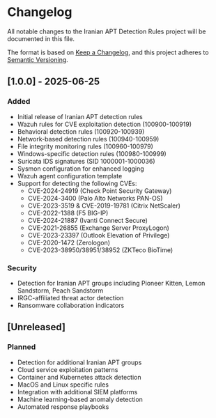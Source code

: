 # Changelog

All notable changes to the Iranian APT Detection Rules project will be documented in this file.

The format is based on [Keep a Changelog](https://keepachangelog.com/en/1.0.0/),
and this project adheres to [Semantic Versioning](https://semver.org/spec/v2.0.0.html).

## [1.0.0] - 2025-06-25

### Added
- Initial release of Iranian APT detection rules
- Wazuh rules for CVE exploitation detection (100900-100919)
- Behavioral detection rules (100920-100939)
- Network-based detection rules (100940-100959)
- File integrity monitoring rules (100960-100979)
- Windows-specific detection rules (100980-100999)
- Suricata IDS signatures (SID 1000001-1000036)
- Sysmon configuration for enhanced logging
- Wazuh agent configuration template
- Support for detecting the following CVEs:
  - CVE-2024-24919 (Check Point Security Gateway)
  - CVE-2024-3400 (Palo Alto Networks PAN-OS)
  - CVE-2023-3519 & CVE-2019-19781 (Citrix NetScaler)
  - CVE-2022-1388 (F5 BIG-IP)
  - CVE-2024-21887 (Ivanti Connect Secure)
  - CVE-2021-26855 (Exchange Server ProxyLogon)
  - CVE-2023-23397 (Outlook Elevation of Privilege)
  - CVE-2020-1472 (Zerologon)
  - CVE-2023-38950/38951/38952 (ZKTeco BioTime)

### Security
- Detection for Iranian APT groups including Pioneer Kitten, Lemon Sandstorm, Peach Sandstorm
- IRGC-affiliated threat actor detection
- Ransomware collaboration indicators

## [Unreleased]

### Planned
- Detection for additional Iranian APT groups
- Cloud service exploitation patterns
- Container and Kubernetes attack detection
- MacOS and Linux specific rules
- Integration with additional SIEM platforms
- Machine learning-based anomaly detection
- Automated response playbooks
